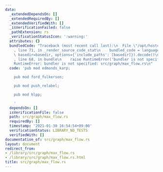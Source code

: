 ```yaml
---
data:
  _extendedDependsOn: []
  _extendedRequiredBy: []
  _extendedVerifiedWith: []
  _isVerificationFailed: false
  _pathExtension: rs
  _verificationStatusIcon: ':warning:'
  attributes: {}
  bundledCode: "Traceback (most recent call last):\n  File \"/opt/hostedtoolcache/Python/3.9.1/x64/lib/python3.9/site-packages/onlinejudge_verify/documentation/build.py\"\
    , line 71, in _render_source_code_stat\n    bundled_code = language.bundle(stat.path,\
    \ basedir=basedir, options={'include_paths': [basedir]}).decode()\n  File \"/opt/hostedtoolcache/Python/3.9.1/x64/lib/python3.9/site-packages/onlinejudge_verify/languages/user_defined.py\"\
    , line 68, in bundle\n    raise RuntimeError('bundler is not specified: {}'.format(path.as_posix()))\n\
    RuntimeError: bundler is not specified: src/graph/max_flow.rs\n"
  code: 'pub mod edmonds_karp;

    pub mod ford_fulkerson;

    pub mod push_relabel;

    pub mod hlpp;

    '
  dependsOn: []
  isVerificationFile: false
  path: src/graph/max_flow.rs
  requiredBy: []
  timestamp: '2021-01-30 16:54:54+09:00'
  verificationStatus: LIBRARY_NO_TESTS
  verifiedWith: []
documentation_of: src/graph/max_flow.rs
layout: document
redirect_from:
- /library/src/graph/max_flow.rs
- /library/src/graph/max_flow.rs.html
title: src/graph/max_flow.rs
---
```

